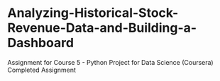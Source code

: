 # Analyzing-Historical-Stock-Revenue-Data-and-Building-a-Dashboard
Assignment for Course 5 - Python Project for Data Science (Coursera)
Completed Assignment
